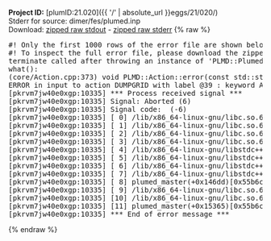 **Project ID:** [plumID:21.020]({{ '/' | absolute_url }}eggs/21/020/)  
Stderr for source:  dimer/fes/plumed.inp   
Download: [zipped raw stdout](plumed.inp.plumed_master.stdout.txt.zip) - [zipped raw stderr](plumed.inp.plumed_master.stderr.txt.zip) 
{% raw %}
<pre>
#! Only the first 1000 rows of the error file are shown below
#! To inspect the full error file, please download the zipped raw stderr file above
terminate called after throwing an instance of 'PLMD::Plumed::ExceptionError'
what():
(core/Action.cpp:373) void PLMD::Action::error(const std::string&) const
ERROR in input to action DUMPGRID with label @39 : keyword ARG is compulsory for this action
[pkrvm7jw40e0xgp:10335] *** Process received signal ***
[pkrvm7jw40e0xgp:10335] Signal: Aborted (6)
[pkrvm7jw40e0xgp:10335] Signal code:  (-6)
[pkrvm7jw40e0xgp:10335] [ 0] /lib/x86_64-linux-gnu/libc.so.6(+0x45330)[0x7f5e03645330]
[pkrvm7jw40e0xgp:10335] [ 1] /lib/x86_64-linux-gnu/libc.so.6(pthread_kill+0x11c)[0x7f5e0369eb2c]
[pkrvm7jw40e0xgp:10335] [ 2] /lib/x86_64-linux-gnu/libc.so.6(gsignal+0x1e)[0x7f5e0364527e]
[pkrvm7jw40e0xgp:10335] [ 3] /lib/x86_64-linux-gnu/libc.so.6(abort+0xdf)[0x7f5e036288ff]
[pkrvm7jw40e0xgp:10335] [ 4] /lib/x86_64-linux-gnu/libstdc++.so.6(+0xa5ff5)[0x7f5e03aa5ff5]
[pkrvm7jw40e0xgp:10335] [ 5] /lib/x86_64-linux-gnu/libstdc++.so.6(+0xbb0da)[0x7f5e03abb0da]
[pkrvm7jw40e0xgp:10335] [ 6] /lib/x86_64-linux-gnu/libstdc++.so.6(_ZSt10unexpectedv+0x0)[0x7f5e03aa5a55]
[pkrvm7jw40e0xgp:10335] [ 7] /lib/x86_64-linux-gnu/libstdc++.so.6(+0xa5a6f)[0x7f5e03aa5a6f]
[pkrvm7jw40e0xgp:10335] [ 8] plumed_master(+0x146dd)[0x55b6c4b0d6dd]
[pkrvm7jw40e0xgp:10335] [ 9] /lib/x86_64-linux-gnu/libc.so.6(+0x2a1ca)[0x7f5e0362a1ca]
[pkrvm7jw40e0xgp:10335] [10] /lib/x86_64-linux-gnu/libc.so.6(__libc_start_main+0x8b)[0x7f5e0362a28b]
[pkrvm7jw40e0xgp:10335] [11] plumed_master(+0x15365)[0x55b6c4b0e365]
[pkrvm7jw40e0xgp:10335] *** End of error message ***
</pre>
{% endraw %}
